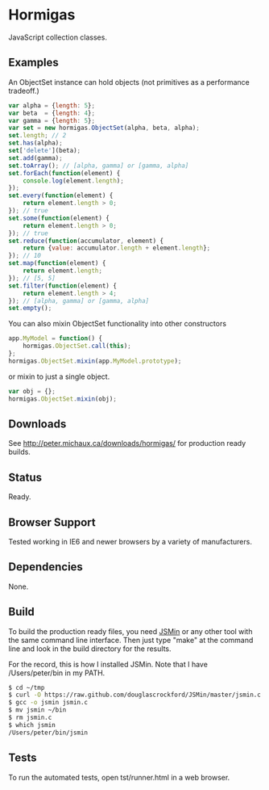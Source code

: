 Hormigas
========

JavaScript collection classes.


Examples
--------

An ObjectSet instance can hold objects (not primitives as a performance tradeoff.)

```javascript
var alpha = {length: 5};
var beta  = {length: 4};
var gamma = {length: 5};
var set = new hormigas.ObjectSet(alpha, beta, alpha);
set.length; // 2
set.has(alpha);
set['delete'](beta);
set.add(gamma);
set.toArray(); // [alpha, gamma] or [gamma, alpha]
set.forEach(function(element) {
    console.log(element.length);
});
set.every(function(element) {
    return element.length > 0;
}); // true
set.some(function(element) {
    return element.length > 0;
}); // true
set.reduce(function(accumulator, element) {
    return {value: accumulator.length + element.length};
}); // 10
set.map(function(element) {
    return element.length;
}); // [5, 5]
set.filter(function(element) {
    return element.length > 4;
}); // [alpha, gamma] or [gamma, alpha]
set.empty();
```

You can also mixin ObjectSet functionality into other constructors

```javascript
app.MyModel = function() {
    hormigas.ObjectSet.call(this);
};
hormigas.ObjectSet.mixin(app.MyModel.prototype);
```

or mixin to just a single object.

```javascript
var obj = {};
hormigas.ObjectSet.mixin(obj);
```


Downloads
---------

See http://peter.michaux.ca/downloads/hormigas/ for production ready builds.


Status
------

Ready.


Browser Support
---------------

Tested working in IE6 and newer browsers by a variety of manufacturers.


Dependencies
------------

None.


Build
-----

To build the production ready files, you need [JSMin](http://www.crockford.com/javascript/jsmin.html) or any other tool with the same command line interface. Then just type "make" at the command line and look in the build directory for the results.

For the record, this is how I installed JSMin. Note that I have /Users/peter/bin in my PATH.

```sh
$ cd ~/tmp
$ curl -O https://raw.github.com/douglascrockford/JSMin/master/jsmin.c
$ gcc -o jsmin jsmin.c
$ mv jsmin ~/bin
$ rm jsmin.c
$ which jsmin
/Users/peter/bin/jsmin
```


Tests
-----

To run the automated tests, open tst/runner.html in a web browser.
